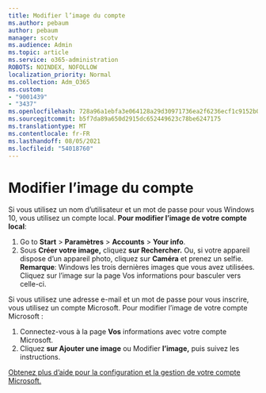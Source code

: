 ```yaml
---
title: Modifier l’image du compte
ms.author: pebaum
author: pebaum
manager: scotv
ms.audience: Admin
ms.topic: article
ms.service: o365-administration
ROBOTS: NOINDEX, NOFOLLOW
localization_priority: Normal
ms.collection: Adm_O365
ms.custom:
- "9001439"
- "3437"
ms.openlocfilehash: 728a96a1ebfa3e064128a29d30971736ea2f6236ecf1c9152b0a542efdc032e2
ms.sourcegitcommit: b5f7da89a650d2915dc652449623c78be6247175
ms.translationtype: MT
ms.contentlocale: fr-FR
ms.lasthandoff: 08/05/2021
ms.locfileid: "54018760"
---
```

# <a name="change-account-picture"></a>Modifier l’image du compte

Si vous utilisez un nom d’utilisateur et un mot de passe pour vous Windows 10, vous utilisez un compte local. **Pour modifier l’image de votre compte local**:

1. Go to **Start**  >  **Paramètres**  >  **Accounts**  >  **Your info**.
2. Sous **Créer votre image,** cliquez **sur Rechercher.** Ou, si votre appareil dispose d’un appareil photo, cliquez sur **Caméra** et prenez un selfie. 
    **Remarque**: Windows les trois dernières images que vous avez utilisées. Cliquez sur l’image sur la page Vos informations pour basculer vers celle-ci.

Si vous utilisez une adresse e-mail et un mot de passe pour vous inscrire, vous utilisez un compte Microsoft. Pour modifier l’image de votre compte Microsoft :

1. Connectez-vous à la page **Vos** informations avec votre compte Microsoft.
2. Cliquez **sur Ajouter une image** ou Modifier **l’image,** puis suivez les instructions.

[Obtenez plus d’aide pour la configuration et la gestion de votre compte Microsoft.](https://support.microsoft.com/products/microsoft-account?category=manage-account)
